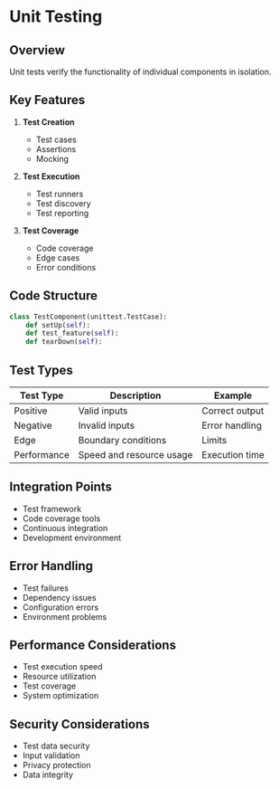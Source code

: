 # Unit Testing

## Overview
Unit tests verify the functionality of individual components in isolation.

## Key Features
1. **Test Creation**
   - Test cases
   - Assertions
   - Mocking

2. **Test Execution**
   - Test runners
   - Test discovery
   - Test reporting

3. **Test Coverage**
   - Code coverage
   - Edge cases
   - Error conditions

## Code Structure
```python
class TestComponent(unittest.TestCase):
    def setUp(self):
    def test_feature(self):
    def tearDown(self):
```

## Test Types
| Test Type | Description | Example |
|-----------|-------------|---------|
| Positive | Valid inputs | Correct output |
| Negative | Invalid inputs | Error handling |
| Edge | Boundary conditions | Limits |
| Performance | Speed and resource usage | Execution time |

## Integration Points
- Test framework
- Code coverage tools
- Continuous integration
- Development environment

## Error Handling
- Test failures
- Dependency issues
- Configuration errors
- Environment problems

## Performance Considerations
- Test execution speed
- Resource utilization
- Test coverage
- System optimization

## Security Considerations
- Test data security
- Input validation
- Privacy protection
- Data integrity